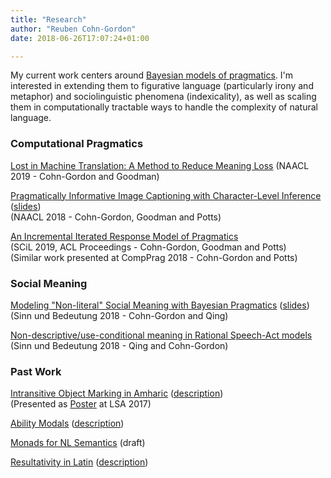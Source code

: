 ```yaml
---
title: "Research"
author: "Reuben Cohn-Gordon"
date: 2018-06-26T17:07:24+01:00

---
```


My current work centers around [Bayesian models of pragmatics](https://reubenharry.github.io/blog/social-reasoning-in-arcadia/). I'm interested in extending them to figurative language (particularly irony and metaphor) and sociolinguistic phenomena (indexicality), as well as scaling them in computationally tractable ways to handle the complexity of natural language.

### Computational Pragmatics

[Lost in Machine Translation: A Method to Reduce Meaning Loss](url) (NAACL 2019 - Cohn-Gordon and Goodman)

[Pragmatically Informative Image Captioning with Character-Level Inference](https://arxiv.org/abs/1804.05417) ([slides](/docs/naacl_slides.pdf)) <br/> (NAACL 2018 - Cohn-Gordon, Goodman and Potts)

[An Incremental Iterated Response Model of Pragmatics](https://arxiv.org/abs/1810.00367) <br/> (SCiL 2019, ACL Proceedings - Cohn-Gordon, Goodman and Potts) <br>
(Similar work presented at CompPrag 2018 - Cohn-Gordon and Potts)

### Social Meaning

[Modeling "Non-literal" Social Meaning with Bayesian Pragmatics](/docs/socialmet.pdf) ([slides](/docs/sub_slides.pdf)) <br/>(Sinn und Bedeutung 2018 - Cohn-Gordon and Qing)

[Non-descriptive/use-conditional meaning in Rational Speech-Act models](/docs/usecond.pdf) <br/> (Sinn und Bedeutung 2018 - Qing and Cohn-Gordon)

### Past Work

[Intransitive Object Marking in Amharic](/docs/amharic.pdf) ([description](/docs/dares-and-warnings-in-amharic/)) <br/> (Presented as [Poster](/docs/amharicposter.pdf) at LSA 2017)

[Ability Modals](/docs/resultatives.pdf) ([description](/docs/ability-modals/))

[Monads for NL Semantics](/docs/monads.pdf) (draft)

[Resultativity in Latin](/docs/modals.pdf) ([description](/docs/resultativity-in-latin/))
